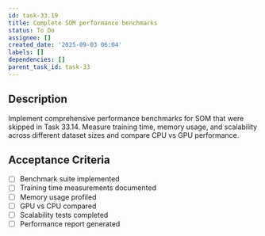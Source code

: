 ```yaml
---
id: task-33.19
title: Complete SOM performance benchmarks
status: To Do
assignee: []
created_date: '2025-09-03 06:04'
labels: []
dependencies: []
parent_task_id: task-33
---
```


## Description

Implement comprehensive performance benchmarks for SOM that were skipped in Task 33.14. Measure training time, memory usage, and scalability across different dataset sizes and compare CPU vs GPU performance.

## Acceptance Criteria

- [ ] Benchmark suite implemented
- [ ] Training time measurements documented
- [ ] Memory usage profiled
- [ ] GPU vs CPU compared
- [ ] Scalability tests completed
- [ ] Performance report generated
